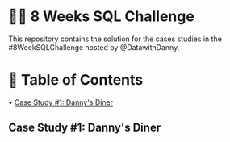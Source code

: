 # 📣📣 8 Weeks SQL Challenge

This repository contains the solution for the cases studies in the #8WeekSQLChallenge hosted by @DatawithDanny. 

# 📖 Table of Contents 

• [Case Study #1: Danny's Diner](#case-study-1-dannys-diner)

## Case Study #1: Danny's Diner 
